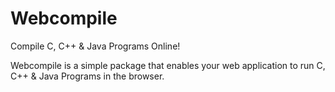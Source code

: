# Webcompile
Compile C, C++ &amp; Java Programs Online!

Webcompile is a simple package that enables your web application to run C, C++ & Java Programs in the browser.  
